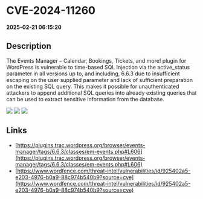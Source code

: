 # CVE-2024-11260

**2025-02-21 06:15:20**

## Description
The Events Manager – Calendar, Bookings, Tickets, and more! plugin for WordPress is vulnerable to time-based SQL Injection via the active_status parameter in all versions up to, and including, 6.6.3 due to insufficient escaping on the user supplied parameter and lack of sufficient preparation on the existing SQL query.  This makes it possible for unauthenticated attackers to append additional SQL queries into already existing queries that can be used to extract sensitive information from the database.

![](https://img.shields.io/static/v1?label=Score&message=7.5&color=red)
![](https://img.shields.io/static/v1?label=Severity&message=HIGH&color=red)
![](https://img.shields.io/static/v1?label=CWE&message=SQL&color=green)

## Links
- [https://plugins.trac.wordpress.org/browser/events-manager/tags/6.6.3/classes/em-events.php#L606](https://plugins.trac.wordpress.org/browser/events-manager/tags/6.6.3/classes/em-events.php#L606)
- [https://www.wordfence.com/threat-intel/vulnerabilities/id/925402a5-e203-4976-b0a9-88c974b540b9?source=cve](https://www.wordfence.com/threat-intel/vulnerabilities/id/925402a5-e203-4976-b0a9-88c974b540b9?source=cve)
